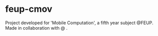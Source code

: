# feup-cmov
Project developed for 'Mobile Computation', a fifth year subject @FEUP. Made in collaboration with @ .
